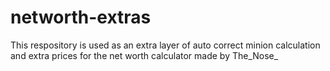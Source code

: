 # networth-extras
This respository is used as an extra layer of auto correct minion calculation and extra prices for the net worth calculator made by The_Nose_
